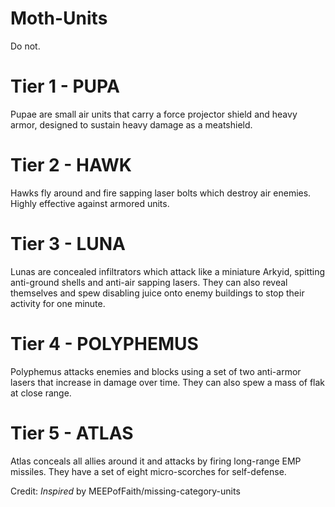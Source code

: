 # Moth-Units
Do not. <br>
<h1>Tier 1 - PUPA</h1>
Pupae are small air units that carry a force projector shield and heavy armor, designed to sustain heavy damage as a meatshield.

<h1>Tier 2 - HAWK</h1>
Hawks fly around and fire sapping laser bolts which destroy air enemies. Highly effective against armored units. 

<h1>Tier 3 - LUNA</h1>
Lunas are concealed infiltrators which attack like a miniature Arkyid, spitting anti-ground shells and anti-air sapping lasers. They can also reveal themselves and spew disabling juice onto enemy buildings to stop their activity for one minute.

<h1>Tier 4 - POLYPHEMUS</h1>
Polyphemus attacks enemies and blocks using a set of two anti-armor lasers that increase in damage over time. They can also spew a mass of flak at close range.

<h1>Tier 5 - ATLAS</h1>
Atlas conceals all allies around it and attacks by firing long-range EMP missiles. They have a set of eight micro-scorches for self-defense.

Credit:
*Inspired* by MEEPofFaith/missing-category-units
